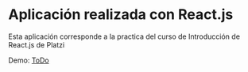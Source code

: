 # Aplicación realizada con React.js
Esta aplicación corresponde a la practica del curso de Introducción de React.js de Platzi

Demo: [ToDo](https://debian789.github.io/todo/)